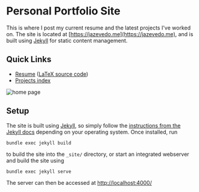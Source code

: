 # Personal Portfolio Site

This is where I post my current resume and the latest projects I've worked on. The site is located at [https://jazevedo.me](https://jazevedo.me), and is built using [Jekyll](https://jekyllrb.com/) for static content management.

## Quick Links

- [Resume](https://jazevedo.me/resume) ([LaTeX source code](https://jazevedo.me/resume/source))
- [Projects index](https://jazevedo.me/projects)

![home page](https://i.imgur.com/YRbJ3pu.png)

## Setup

The site is built using [Jekyll](https://jekyllrb.com/), so simply follow the [instructions from the Jekyll docs](https://jekyllrb.com/docs/installation/) depending on your operating system. Once installed, run

```
bundle exec jekyll build
```

to build the site into the `_site/` directory, or start an integrated webserver and build the site using

```
bundle exec jekyll serve
```

The server can then be accessed at [http://localhost:4000/](http://localhost:4000/)

